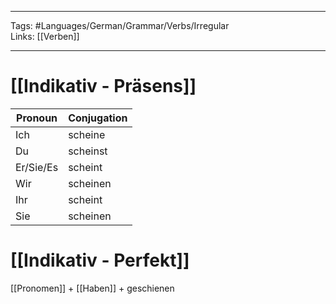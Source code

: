 ___
Tags: #Languages/German/Grammar/Verbs/Irregular  
Links: [[Verben]]
___
# [[Indikativ - Präsens]]
Pronoun|Conjugation
------------ | ------------
Ich | scheine
Du | scheinst
Er/Sie/Es | scheint
Wir | scheinen
Ihr | scheint
Sie | scheinen


# [[Indikativ - Perfekt]]
[[Pronomen]] + [[Haben]] + geschienen